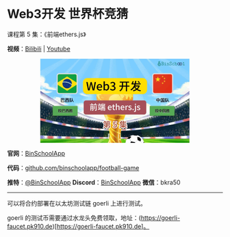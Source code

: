 # Web3开发 世界杯竞猜
课程第 5 集：《前端ethers.js》

**视频**：[Bilibili](https://www.bilibili.com/video/BV1vt4y1T7dX)  |  [Youtube](https://youtu.be/b1Y0oC2S9BI)
<p align="center"><img src="./img/football-game-v5.png" align="middle" /></p>

**官网**：[BinSchoolApp](https://binschool.app)

**代码**：[github.com/binschoolapp/football-game](https://github.com/binschoolapp/football-game)

**推特**：[@BinSchoolApp](https://twitter.com/BinSchoolApp)    **Discord**：[BinSchoolApp](https://discord.gg/PB2YEvggWq)   **微信**：bkra50 

-----
可以将合约部署在以太坊测试链 goerli 上进行测试。

goerli 的测试币需要通过水龙头免费领取，地址：(https://goerli-faucet.pk910.de)[https://goerli-faucet.pk910.de]。